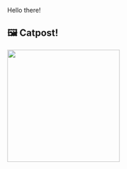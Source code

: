 Hello there!



## 🖼️ Catpost!

<sub>
    <img src="https://cdn2.thecatapi.com/images/e2v.jpg" height="256">
</sub>

